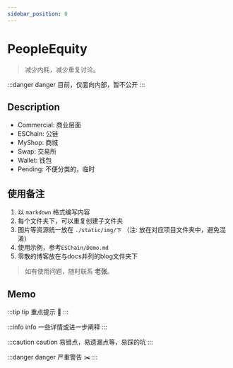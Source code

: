 ```yaml
---
sidebar_position: 0
---
```


# PeopleEquity

> 减少内耗，减少重复讨论。

:::danger danger
目前，仅面向内部，暂不公开
:::


## Description
- Commercial: 商业层面
- ESChain: 公链
- MyShop: 商城
- Swap: 交易所
- Wallet: 钱包
- Pending: 不便分类的，临时

## 使用备注
1. 以 `markdown` 格式编写内容
2. 每个文件夹下，可以重复创建子文件夹
3. 图片等资源统一放在 `./static/img/下` （注: 放在对应项目文件夹中，避免混淆）
4. 使用示例，参考`ESChain/Demo.md`
5. 零散的博客放在与docs并列的blog文件夹下

> 如有使用问题，随时联系 **老张**。

## Memo
:::tip tip
重点提示 💋
:::

:::info info
一些详情或进一步阐释
:::

:::caution caution
易错点，易遗漏点等，易踩的坑
:::

:::danger danger
严重警告 ✂️
:::





